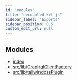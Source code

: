 ```yaml
---
id: "modules"
title: "decoupled-kit-js"
sidebar_label: "Exports"
sidebar_position: 0.5
custom_edit_url: null
---
```


## Modules

- [index](modules/)
- [src/lib/GraphqlClientFactory](modules/src_lib_GraphqlClientFactory.md)
- [src/lib/tailwindcssPlugin](modules/src_lib_tailwindcssPlugin.md)
